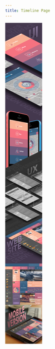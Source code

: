 ```yaml
---
title: Timeline Page
---
```


![Timeline Page](assets/img/projects/proj-6/TimeLinePage-SergeyValiukh.jpg)